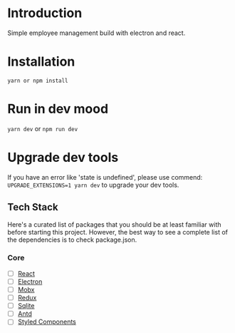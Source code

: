 # Introduction
Simple employee management build with electron and react.
# Installation

`yarn or npm install`
# Run in dev mood

`yarn dev` or `npm run dev`

# Upgrade dev tools

If you have an error like 'state is undefined', please use commend:
`UPGRADE_EXTENSIONS=1 yarn dev` to upgrade your dev tools.

## Tech Stack

Here's a curated list of packages that you should be at least familiar with before starting this project. However, the best way to see a complete list of the dependencies is to check package.json.

### Core

- [ ] [React](https://facebook.github.io/react/)
- [ ] [Electron](https://www.electronjs.org/)
- [ ] [Mobx](https://mobx.js.org/)
- [ ] [Redux](http://redux.js.org/)
- [ ] [Sqlite](https://www.sqlite.org)
- [ ] [Antd](https://ant.design/)
- [ ] [Styled Components](https://github.com/styled-components/styled-components)
